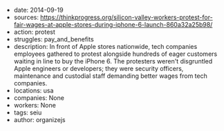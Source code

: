 - date: 2014-09-19
- sources: https://thinkprogress.org/silicon-valley-workers-protest-for-fair-wages-at-apple-stores-during-iphone-6-launch-860a32a25b98/
- action: protest
- struggles: pay_and_benefits
- description: In front of Apple stores nationwide, tech companies employees gathered to protest alongside hundreds of eager customers waiting in line to buy the iPhone 6. The protesters weren't disgruntled Apple engineers or developers; they were security officers, maintenance and custodial staff demanding better wages from tech companies.
- locations: usa
- companies: None
- workers: None
- tags: seiu
- author: organizejs
